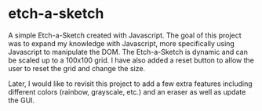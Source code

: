 # etch-a-sketch
A simple Etch-a-Sketch created with Javascript. The goal of this project was to
expand my knowledge with Javascript, more specifically using Javascript to
manipulate the DOM. The Etch-a-Sketch is dynamic and can be scaled up to a 
100x100 grid. I have also added a reset button to allow the user to reset the
grid and change the size. 

Later, I would like to revisit this project to add a few extra features including
different colors (rainbow, grayscale, etc.) and an eraser as well as update the
GUI. 